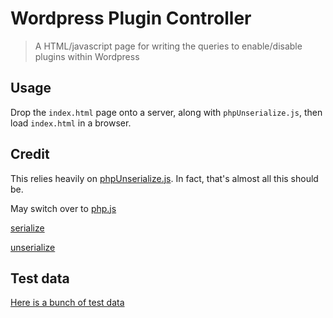 # Wordpress Plugin Controller
> A HTML/javascript page for writing the queries to enable/disable plugins within Wordpress

## Usage ##

Drop the `index.html` page onto a server, along with `phpUnserialize.js`, then load `index.html` in a browser.

## Credit ##

This relies heavily on [phpUnserialize.js](https://github.com/bd808/php-unserialize-js). In fact, that's almost all this should be.

May switch over to [php.js](http://phpjs.org/)

[serialize](http://phpjs.org/functions/serialize/)

[unserialize](http://phpjs.org/functions/unserialize/)

## Test data ##

[Here is a bunch of test data](testdata.md)
